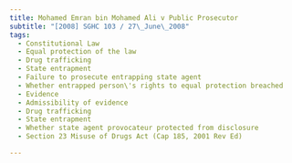 ```yaml
---
title: Mohamed Emran bin Mohamed Ali v Public Prosecutor 
subtitle: "[2008] SGHC 103 / 27\_June\_2008"
tags:
  - Constitutional Law
  - Equal protection of the law
  - Drug trafficking
  - State entrapment
  - Failure to prosecute entrapping state agent
  - Whether entrapped person\'s rights to equal protection breached
  - Evidence
  - Admissibility of evidence
  - Drug trafficking
  - State entrapment
  - Whether state agent provocateur protected from disclosure
  - Section 23 Misuse of Drugs Act (Cap 185, 2001 Rev Ed)

---
```


